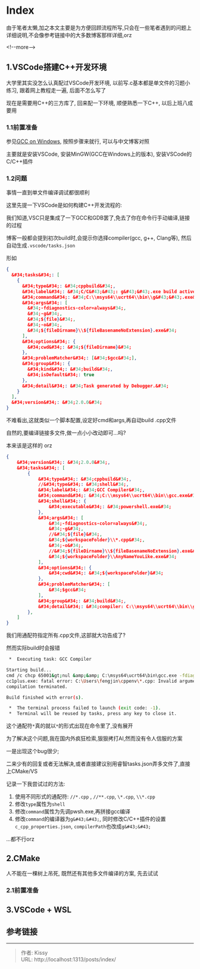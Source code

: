 # Index


由于笔者太懒,加之本文主要是为方便回顾流程所写,只会在一些笔者遇到的问题上详细说明,不会像参考链接中的大多数博客那样详细,orz

&lt;!--more--&gt; 

## 1.VSCode搭建C&#43;&#43;开发环境

大学里其实没怎么认真配过VSCode开发环境, 以前写.c基本都是单文件的习题小练习, 跟着网上教程走一遍, 后面不怎么写了

现在是需要用C&#43;&#43;的三方库了, 回来配一下环境, 顺便熟悉一下C&#43;&#43;, 以后上班八成要用


### 1.1前置准备

参见[GCC on Windows](https://code.visualstudio.com/docs/cpp/config-mingw), 按照步骤来就行, 可以与中文博客对照

主要就是安装VSCode, 安装MinGW(GCC在Windows上的版本), 安装VSCode的C/C&#43;&#43;插件

### 1.2问题

事情一直到单文件编译调试都很顺利

这里先提一下VSCode是如何构建C&#43;&#43;开发流程的:

我们知道,VSC只是集成了一下GCC和GDB罢了,免去了你在命令行手动编译,链接的过程

博客一般都会提到初次build时,会提示你选择compiler(gcc, g&#43;&#43;, Clang等), 然后自动生成`.vscode/tasks.json`

形如
```json
{
  &#34;tasks&#34;: [
    {
      &#34;type&#34;: &#34;cppbuild&#34;,
      &#34;label&#34;: &#34;C/C&#43;&#43;: g&#43;&#43;.exe build active file&#34;,
      &#34;command&#34;: &#34;C:\\msys64\\ucrt64\\bin\\g&#43;&#43;.exe&#34;,
      &#34;args&#34;: [
        &#34;-fdiagnostics-color=always&#34;,
        &#34;-g&#34;,
        &#34;${file}&#34;,
        &#34;-o&#34;,
        &#34;${fileDirname}\\${fileBasenameNoExtension}.exe&#34;
      ],
      &#34;options&#34;: {
        &#34;cwd&#34;: &#34;${fileDirname}&#34;
      },
      &#34;problemMatcher&#34;: [&#34;$gcc&#34;],
      &#34;group&#34;: {
        &#34;kind&#34;: &#34;build&#34;,
        &#34;isDefault&#34;: true
      },
      &#34;detail&#34;: &#34;Task generated by Debugger.&#34;
    }
  ],
  &#34;version&#34;: &#34;2.0.0&#34;
}

```
不难看出,这就类似一个脚本配置,设定好cmd和args,再自动build .cpp文件

自然的,要编译链接多文件,做一点小小改动即可...吗?

本来该是这样的 orz

```json
{
    &#34;version&#34;: &#34;2.0.0&#34;,
    &#34;tasks&#34;: [
        {
            &#34;type&#34;: &#34;cppbuild&#34;,
            //&#34;type&#34;: &#34;shell&#34;,
            &#34;label&#34;: &#34;GCC Compiler&#34;,
            &#34;command&#34;: &#34;C:\\msys64\\ucrt64\\bin\\gcc.exe&#34;,
            &#34;shell&#34;: { 
                &#34;executable&#34;: &#34;powershell.exe&#34;
            },
            &#34;args&#34;: [
                &#34;-fdiagnostics-color=always&#34;,
                &#34;-g&#34;,
                //&#34;${file}&#34;,
                &#34;${workspaceFolder}\\*.cpp&#34;,
                &#34;-o&#34;,
                //&#34;${fileDirname}\\${fileBasenameNoExtension}.exe&#34;
                &#34;${workspaceFolder}\\AnyNameYouLike.exe&#34;
            ],
            &#34;options&#34;: {
                &#34;cwd&#34;: &#34;${workspaceFolder}&#34;
            },
            &#34;problemMatcher&#34;: [
                &#34;$gcc&#34;
            ],
            &#34;group&#34;: &#34;build&#34;,
            &#34;detail&#34;: &#34;compiler: C:\\msys64\\ucrt64\\bin\\gcc.exe&#34;
        },
    ]
}

```
我们用通配符指定所有.cpp文件,这部就大功告成了?

然而实际build时会报错

```bash
 *  Executing task: GCC Compiler 

Starting build...
cmd /c chcp 65001&gt;nul &amp;&amp; C:\msys64\ucrt64\bin\gcc.exe -fdiagnostics-color=always -g C:\Users\fengjin\cppenv\*.cpp -o C:\Users\fengjin\cppenv\test.exe
cc1plus.exe: fatal error: C:\Users\fengjin\cppenv\*.cpp: Invalid argument
compilation terminated.

Build finished with error(s).

 *  The terminal process failed to launch (exit code: -1). 
 *  Terminal will be reused by tasks, press any key to close it. 
```
这个通配符`*`真的就以`*`的形式出现在命令里了,没有展开

为了解决这个问题,我在国内外疯狂检索,狠狠拷打AI,然而没有令人信服的方案

一是出现这个bug很少; 

二来少有的回复或者无法解决,或者直接建议别用睿智tasks.json弄多文件了,直接上CMake/VS

记录一下我尝试过的方法:
1. 使用不同形式的通配符: `//*.cpp` , `//**.cpp`, `\*.cpp`, `\\*.cpp`
2. 修改`type`属性为`shell`
3. 修改`command`属性为先调pwsh.exe,再拼接gcc编译
4. 修改`command`的编译器为`g&#43;&#43;`, 同时修改C/C&#43;&#43;插件的设置`c_cpp_properties.json`, `compilerPath`也改成`g&#43;&#43;`

...都不行orz


## 2.CMake

人不能在一棵树上吊死, 既然还有其他多文件编译的方案, 先去试试

### 2.1前置准备




## 3.VSCode &#43; WSL




## 参考链接



---

> 作者: Kissy  
> URL: http://localhost:1313/posts/index/  

